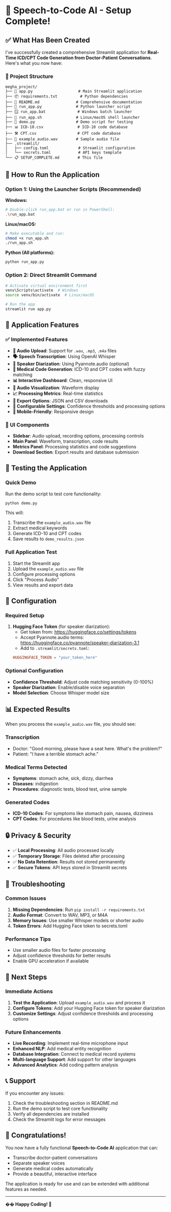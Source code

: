 # 🎉 Speech-to-Code AI - Setup Complete!

## ✅ What Has Been Created

I've successfully created a comprehensive Streamlit application for **Real-Time ICD/CPT Code Generation from Doctor-Patient Conversations**. Here's what you now have:

### 📁 Project Structure
```
megha_project/
├── 🏥 app.py                    # Main Streamlit application
├── 📦 requirements.txt          # Python dependencies
├── 📖 README.md                # Comprehensive documentation
├── 🚀 run_app.py               # Python launcher script
├── 🪟 run_app.bat              # Windows batch launcher
├── 🐧 run_app.sh               # Linux/macOS shell launcher
├── 🧪 demo.py                  # Demo script for testing
├── 📊 ICD-10.csv               # ICD-10 code database
├── 🛠️ CPT.csv                  # CPT code database
├── 🎵 example_audio.wav        # Sample audio file
├── .streamlit/
│   ├── config.toml             # Streamlit configuration
│   └── secrets.toml            # API keys template
└── 📋 SETUP_COMPLETE.md        # This file
```

## 🚀 How to Run the Application

### Option 1: Using the Launcher Scripts (Recommended)

**Windows:**
```bash
# Double-click run_app.bat or run in PowerShell:
.\run_app.bat
```

**Linux/macOS:**
```bash
# Make executable and run:
chmod +x run_app.sh
./run_app.sh
```

**Python (All platforms):**
```bash
python run_app.py
```

### Option 2: Direct Streamlit Command
```bash
# Activate virtual environment first
venv\Scripts\activate  # Windows
source venv/bin/activate  # Linux/macOS

# Run the app
streamlit run app.py
```

## 🎯 Application Features

### ✅ Implemented Features
- **🎤 Audio Upload**: Support for `.wav`, `.mp3`, `.m4a` files
- **🗣️ Speech Transcription**: Using OpenAI Whisper
- **👥 Speaker Diarization**: Using Pyannote.audio (optional)
- **🏥 Medical Code Generation**: ICD-10 and CPT codes with fuzzy matching
- **📊 Interactive Dashboard**: Clean, responsive UI
- **🎵 Audio Visualization**: Waveform display
- **📈 Processing Metrics**: Real-time statistics
- **💾 Export Options**: JSON and CSV downloads
- **🔧 Configurable Settings**: Confidence thresholds and processing options
- **📱 Mobile-Friendly**: Responsive design

### 🎨 UI Components
- **Sidebar**: Audio upload, recording options, processing controls
- **Main Panel**: Waveform, transcription, code results
- **Metrics Panel**: Processing statistics and code suggestions
- **Download Section**: Export results and database submission

## 🧪 Testing the Application

### Quick Demo
Run the demo script to test core functionality:
```bash
python demo.py
```

This will:
1. Transcribe the `example_audio.wav` file
2. Extract medical keywords
3. Generate ICD-10 and CPT codes
4. Save results to `demo_results.json`

### Full Application Test
1. Start the Streamlit app
2. Upload the `example_audio.wav` file
3. Configure processing options
4. Click "Process Audio"
5. View results and export data

## 🔧 Configuration

### Required Setup
1. **Hugging Face Token** (for speaker diarization):
   - Get token from: https://huggingface.co/settings/tokens
   - Accept Pyannote.audio terms: https://huggingface.co/pyannote/speaker-diarization-3.1
   - Add to `.streamlit/secrets.toml`:
   ```toml
   HUGGINGFACE_TOKEN = "your_token_here"
   ```

### Optional Configuration
- **Confidence Threshold**: Adjust code matching sensitivity (0-100%)
- **Speaker Diarization**: Enable/disable voice separation
- **Model Selection**: Choose Whisper model size

## 📊 Expected Results

When you process the `example_audio.wav` file, you should see:

### Transcription
- Doctor: "Good morning, please have a seat here. What's the problem?"
- Patient: "I have a terrible stomach ache."

### Medical Terms Detected
- **Symptoms**: stomach ache, sick, dizzy, diarrhea
- **Diseases**: indigestion
- **Procedures**: diagnostic tests, blood test, urine sample

### Generated Codes
- **ICD-10 Codes**: For symptoms like stomach pain, nausea, dizziness
- **CPT Codes**: For procedures like blood tests, urine analysis

## 🔒 Privacy & Security

- ✅ **Local Processing**: All audio processed locally
- ✅ **Temporary Storage**: Files deleted after processing
- ✅ **No Data Retention**: Results not stored permanently
- ✅ **Secure Tokens**: API keys stored in Streamlit secrets

## 🐛 Troubleshooting

### Common Issues
1. **Missing Dependencies**: Run `pip install -r requirements.txt`
2. **Audio Format**: Convert to WAV, MP3, or M4A
3. **Memory Issues**: Use smaller Whisper models or shorter audio
4. **Token Errors**: Add Hugging Face token to secrets.toml

### Performance Tips
- Use smaller audio files for faster processing
- Adjust confidence thresholds for better results
- Enable GPU acceleration if available

## 🎯 Next Steps

### Immediate Actions
1. **Test the Application**: Upload `example_audio.wav` and process it
2. **Configure Tokens**: Add your Hugging Face token for speaker diarization
3. **Customize Settings**: Adjust confidence thresholds and processing options

### Future Enhancements
- **Live Recording**: Implement real-time microphone input
- **Enhanced NLP**: Add medical entity recognition
- **Database Integration**: Connect to medical record systems
- **Multi-language Support**: Add support for other languages
- **Advanced Analytics**: Add coding pattern analysis

## 📞 Support

If you encounter any issues:
1. Check the troubleshooting section in README.md
2. Run the demo script to test core functionality
3. Verify all dependencies are installed
4. Check the Streamlit logs for error messages

## 🎉 Congratulations!

You now have a fully functional **Speech-to-Code AI** application that can:
- Transcribe doctor-patient conversations
- Separate speaker voices
- Generate medical codes automatically
- Provide a beautiful, interactive interface

The application is ready for use and can be extended with additional features as needed.

---

**�� Happy Coding! 🏥** 